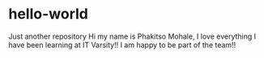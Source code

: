 # hello-world
Just another repository
Hi my name is Phakitso Mohale, I love everything I have been learning at IT Varsity!! I am happy to be part of the team!!
